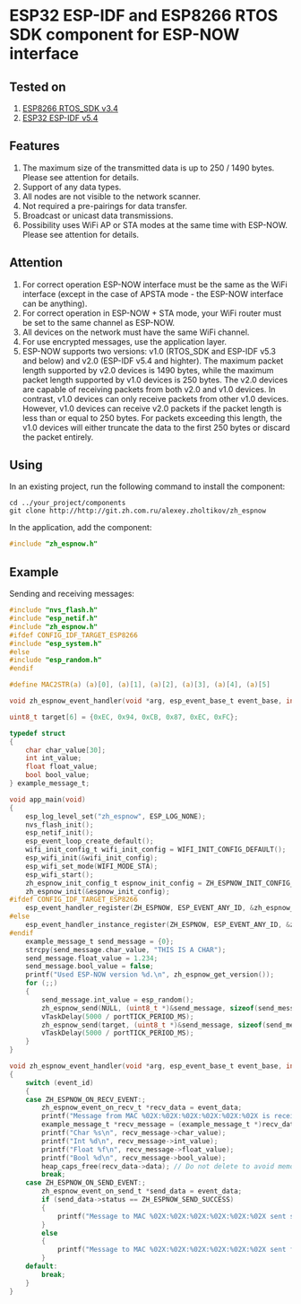 # ESP32 ESP-IDF and ESP8266 RTOS SDK component for ESP-NOW interface

## Tested on

1. [ESP8266 RTOS_SDK v3.4](https://docs.espressif.com/projects/esp8266-rtos-sdk/en/latest/index.html#)
2. [ESP32 ESP-IDF v5.4](https://docs.espressif.com/projects/esp-idf/en/release-v5.4/esp32/index.html)

## Features

1. The maximum size of the transmitted data is up to 250 / 1490 bytes. Please see attention for details.
2. Support of any data types.
3. All nodes are not visible to the network scanner.
4. Not required a pre-pairings for data transfer.
5. Broadcast or unicast data transmissions.
6. Possibility uses WiFi AP or STA modes at the same time with ESP-NOW. Please see attention for details.

## Attention

1. For correct operation ESP-NOW interface must be the same as the WiFi interface (except in the case of APSTA mode - the ESP-NOW interface can be anything).
2. For correct operation in ESP-NOW + STA mode, your WiFi router must be set to the same channel as ESP-NOW.
3. All devices on the network must have the same WiFi channel.
4. For use encrypted messages, use the application layer.
5. ESP-NOW supports two versions: v1.0 (RTOS_SDK and ESP-IDF v5.3 and below) and v2.0 (ESP-IDF v5.4 and highter). The maximum packet length supported by v2.0 devices is 1490 bytes, while the maximum packet length supported by v1.0 devices is 250 bytes. The v2.0 devices are capable of receiving packets from both v2.0 and v1.0 devices. In contrast, v1.0 devices can only receive packets from other v1.0 devices. However, v1.0 devices can receive v2.0 packets if the packet length is less than or equal to 250 bytes. For packets exceeding this length, the v1.0 devices will either truncate the data to the first 250 bytes or discard the packet entirely.

## Using

In an existing project, run the following command to install the component:

```text
cd ../your_project/components
git clone http://http://git.zh.com.ru/alexey.zholtikov/zh_espnow
```

In the application, add the component:

```c
#include "zh_espnow.h"
```

## Example

Sending and receiving messages:

```c
#include "nvs_flash.h"
#include "esp_netif.h"
#include "zh_espnow.h"
#ifdef CONFIG_IDF_TARGET_ESP8266
#include "esp_system.h"
#else
#include "esp_random.h"
#endif

#define MAC2STR(a) (a)[0], (a)[1], (a)[2], (a)[3], (a)[4], (a)[5]

void zh_espnow_event_handler(void *arg, esp_event_base_t event_base, int32_t event_id, void *event_data);

uint8_t target[6] = {0xEC, 0x94, 0xCB, 0x87, 0xEC, 0xFC};

typedef struct
{
    char char_value[30];
    int int_value;
    float float_value;
    bool bool_value;
} example_message_t;

void app_main(void)
{
    esp_log_level_set("zh_espnow", ESP_LOG_NONE);
    nvs_flash_init();
    esp_netif_init();
    esp_event_loop_create_default();
    wifi_init_config_t wifi_init_config = WIFI_INIT_CONFIG_DEFAULT();
    esp_wifi_init(&wifi_init_config);
    esp_wifi_set_mode(WIFI_MODE_STA);
    esp_wifi_start();
    zh_espnow_init_config_t espnow_init_config = ZH_ESPNOW_INIT_CONFIG_DEFAULT();
    zh_espnow_init(&espnow_init_config);
#ifdef CONFIG_IDF_TARGET_ESP8266
    esp_event_handler_register(ZH_ESPNOW, ESP_EVENT_ANY_ID, &zh_espnow_event_handler, NULL);
#else
    esp_event_handler_instance_register(ZH_ESPNOW, ESP_EVENT_ANY_ID, &zh_espnow_event_handler, NULL, NULL);
#endif
    example_message_t send_message = {0};
    strcpy(send_message.char_value, "THIS IS A CHAR");
    send_message.float_value = 1.234;
    send_message.bool_value = false;
    printf("Used ESP-NOW version %d.\n", zh_espnow_get_version());
    for (;;)
    {
        send_message.int_value = esp_random();
        zh_espnow_send(NULL, (uint8_t *)&send_message, sizeof(send_message));
        vTaskDelay(5000 / portTICK_PERIOD_MS);
        zh_espnow_send(target, (uint8_t *)&send_message, sizeof(send_message));
        vTaskDelay(5000 / portTICK_PERIOD_MS);
    }
}

void zh_espnow_event_handler(void *arg, esp_event_base_t event_base, int32_t event_id, void *event_data)
{
    switch (event_id)
    {
    case ZH_ESPNOW_ON_RECV_EVENT:;
        zh_espnow_event_on_recv_t *recv_data = event_data;
        printf("Message from MAC %02X:%02X:%02X:%02X:%02X:%02X is received. Data lenght %d bytes.\n", MAC2STR(recv_data->mac_addr), recv_data->data_len);
        example_message_t *recv_message = (example_message_t *)recv_data->data;
        printf("Char %s\n", recv_message->char_value);
        printf("Int %d\n", recv_message->int_value);
        printf("Float %f\n", recv_message->float_value);
        printf("Bool %d\n", recv_message->bool_value);
        heap_caps_free(recv_data->data); // Do not delete to avoid memory leaks!
        break;
    case ZH_ESPNOW_ON_SEND_EVENT:;
        zh_espnow_event_on_send_t *send_data = event_data;
        if (send_data->status == ZH_ESPNOW_SEND_SUCCESS)
        {
            printf("Message to MAC %02X:%02X:%02X:%02X:%02X:%02X sent success.\n", MAC2STR(send_data->mac_addr));
        }
        else
        {
            printf("Message to MAC %02X:%02X:%02X:%02X:%02X:%02X sent fail.\n", MAC2STR(send_data->mac_addr));
        }
    default:
        break;
    }
}
```
